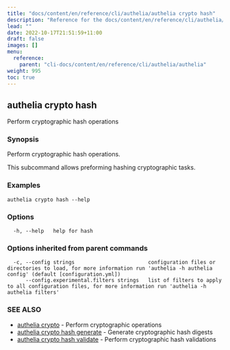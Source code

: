 ```yaml
---
title: "docs/content/en/reference/cli/authelia/authelia crypto hash"
description: "Reference for the docs/content/en/reference/cli/authelia/authelia crypto hash command."
lead: ""
date: 2022-10-17T21:51:59+11:00
draft: false
images: []
menu:
  reference:
    parent: "cli-docs/content/en/reference/cli/authelia/authelia"
weight: 995
toc: true
---
```


## authelia crypto hash

Perform cryptographic hash operations

### Synopsis

Perform cryptographic hash operations.

This subcommand allows preforming hashing cryptographic tasks.

### Examples

```
authelia crypto hash --help
```

### Options

```
  -h, --help   help for hash
```

### Options inherited from parent commands

```
  -c, --config strings                        configuration files or directories to load, for more information run 'authelia -h authelia config' (default [configuration.yml])
      --config.experimental.filters strings   list of filters to apply to all configuration files, for more information run 'authelia -h authelia filters'
```

### SEE ALSO

* [authelia crypto](authelia_crypto.md)	 - Perform cryptographic operations
* [authelia crypto hash generate](authelia_crypto_hash_generate.md)	 - Generate cryptographic hash digests
* [authelia crypto hash validate](authelia_crypto_hash_validate.md)	 - Perform cryptographic hash validations

